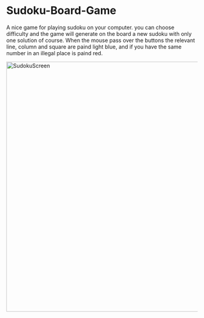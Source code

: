﻿# Sudoku-Board-Game
 
A nice game for playing sudoku on your computer. you can choose difficulty and the game will generate on the board a new sudoku with only one solution of course.
When the mouse pass over the buttons the relevant line, column and square are paind light blue, and if you have the same number in an illegal place is paind red.


<img width="659" alt="SudokuScreen" src="https://user-images.githubusercontent.com/107894139/178349477-da19b7a0-512f-4985-af73-28926119daf0.png">
